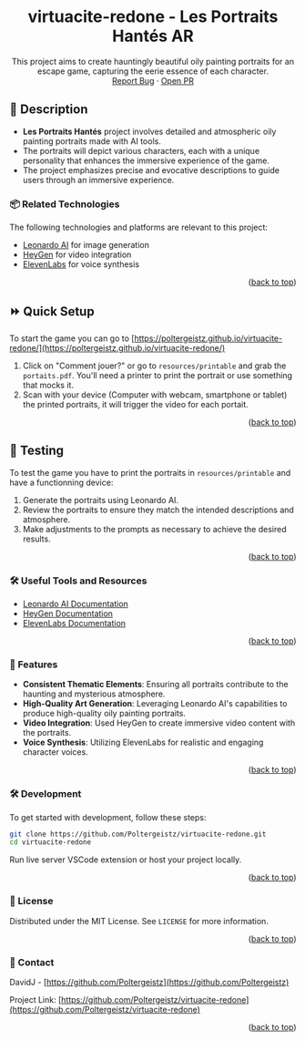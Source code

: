 <a name="readme-top"></a>

<div align="center">
  <h1 align="center">virtuacite-redone - Les Portraits Hantés AR</h1>
  <p align="center">
    This project aims to create hauntingly beautiful oily painting portraits for an escape game, capturing the eerie essence of each character.
    <br />
    <a href="https://github.com/Poltergeistz/virtuacite-redone/issues/">Report Bug</a>
    ·
    <a href="https://github.com/Poltergeistz/virtuacite-redone/pulls">Open PR</a>
  </p>
</div>

## 📖 Description

- **Les Portraits Hantés** project involves detailed and atmospheric oily painting portraits made with AI tools.
- The portraits will depict various characters, each with a unique personality that enhances the immersive experience of the game.
- The project emphasizes precise and evocative descriptions to guide users through an immersive experience.

### 📦 Related Technologies

The following technologies and platforms are relevant to this project:

- [Leonardo AI](https://www.leonardo.ai/) for image generation
- [HeyGen](https://www.heygen.com/) for video integration
- [ElevenLabs](https://www.elevenlabs.io/) for voice synthesis

<p align="right">(<a href="#readme-top">back to top</a>)</p>

## ⏩ Quick Setup

To start the game you can go to [https://poltergeistz.github.io/virtuacite-redone/](https://poltergeistz.github.io/virtuacite-redone/) 

1. Click on "Comment jouer?" or go to `resources/printable` and grab the `portaits.pdf`. You'll need a printer to print the portrait or use something that mocks it.
2. Scan with your device (Computer with webcam, smartphone or tablet) the printed portraits, it will trigger the video for each portait.


<p align="right">(<a href="#readme-top">back to top</a>)</p>

## 🔬 Testing

To test the game you have to print the portraits in `resources/printable` and have a functionning device:

1. Generate the portraits using Leonardo AI.
2. Review the portraits to ensure they match the intended descriptions and atmosphere.
3. Make adjustments to the prompts as necessary to achieve the desired results.

<p align="right">(<a href="#readme-top">back to top</a>)</p>

### 🛠 Useful Tools and Resources

- [Leonardo AI Documentation](https://www.leonardo.ai/docs/)
- [HeyGen Documentation](https://www.heygen.com/docs/)
- [ElevenLabs Documentation](https://www.elevenlabs.io/docs/)

<p align="right">(<a href="#readme-top">back to top</a>)</p>

### 🌟 Features

- **Consistent Thematic Elements**: Ensuring all portraits contribute to the haunting and mysterious atmosphere.
- **High-Quality Art Generation**: Leveraging Leonardo AI's capabilities to produce high-quality oily painting portraits.
- **Video Integration**: Used HeyGen to create immersive video content with the portraits.
- **Voice Synthesis**: Utilizing ElevenLabs for realistic and engaging character voices.

<p align="right">(<a href="#readme-top">back to top</a>)</p>

### 🛠 Development

To get started with development, follow these steps:

```bash
git clone https://github.com/Poltergeistz/virtuacite-redone.git
cd virtuacite-redone
```

Run live server VSCode extension or host your project locally.

<p align="right">(<a href="#readme-top">back to top</a>)</p>

### 📄 License

Distributed under the MIT License. See `LICENSE` for more information.

<p align="right">(<a href="#readme-top">back to top</a>)</p>

### 📧 Contact

DavidJ - [https://github.com/Poltergeistz](https://github.com/Poltergeistz)

Project Link: [https://github.com/Poltergeistz/virtuacite-redone](https://github.com/Poltergeistz/virtuacite-redone)

<p align="right">(<a href="#readme-top">back to top</a>)</p>
